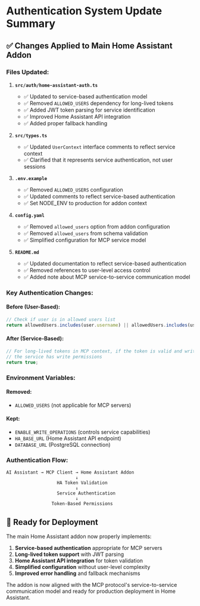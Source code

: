 # Authentication System Update Summary

## ✅ Changes Applied to Main Home Assistant Addon

### Files Updated:

1. **`src/auth/home-assistant-auth.ts`**
   - ✅ Updated to service-based authentication model
   - ✅ Removed `ALLOWED_USERS` dependency for long-lived tokens
   - ✅ Added JWT token parsing for service identification
   - ✅ Improved Home Assistant API integration
   - ✅ Added proper fallback handling

2. **`src/types.ts`**
   - ✅ Updated `UserContext` interface comments to reflect service context
   - ✅ Clarified that it represents service authentication, not user sessions

3. **`.env.example`**
   - ✅ Removed `ALLOWED_USERS` configuration
   - ✅ Updated comments to reflect service-based authentication
   - ✅ Set NODE_ENV to production for addon context

4. **`config.yaml`**
   - ✅ Removed `allowed_users` option from addon configuration
   - ✅ Removed `allowed_users` from schema validation
   - ✅ Simplified configuration for MCP service model

5. **`README.md`**
   - ✅ Updated documentation to reflect service-based authentication
   - ✅ Removed references to user-level access control
   - ✅ Added note about MCP service-to-service communication model

### Key Authentication Changes:

#### Before (User-Based):
```typescript
// Check if user is in allowed users list
return allowedUsers.includes(user.username) || allowedUsers.includes(user.userId);
```

#### After (Service-Based):
```typescript
// For long-lived tokens in MCP context, if the token is valid and write ops are enabled,
// the service has write permissions
return true;
```

### Environment Variables:

#### Removed:
- `ALLOWED_USERS` (not applicable for MCP servers)

#### Kept:
- `ENABLE_WRITE_OPERATIONS` (controls service capabilities)
- `HA_BASE_URL` (Home Assistant API endpoint)
- `DATABASE_URL` (PostgreSQL connection)

### Authentication Flow:

```
AI Assistant → MCP Client → Home Assistant Addon
                          ↓
                   HA Token Validation
                          ↓
                   Service Authentication
                          ↓
                 Token-Based Permissions
```

## 🚀 Ready for Deployment

The main Home Assistant addon now properly implements:

1. **Service-based authentication** appropriate for MCP servers
2. **Long-lived token support** with JWT parsing
3. **Home Assistant API integration** for token validation
4. **Simplified configuration** without user-level complexity
5. **Improved error handling** and fallback mechanisms

The addon is now aligned with the MCP protocol's service-to-service communication model and ready for production deployment in Home Assistant.
